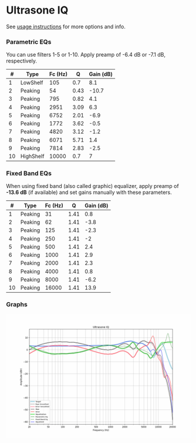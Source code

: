# Ultrasone IQ
See [usage instructions](https://github.com/jaakkopasanen/AutoEq#usage) for more options and info.

### Parametric EQs
You can use filters 1-5 or 1-10. Apply preamp of -6.4 dB or -7.1 dB, respectively.

|   # | Type      |   Fc (Hz) |    Q |   Gain (dB) |
|-----|-----------|-----------|------|-------------|
|   1 | LowShelf  |       105 | 0.7  |         8.1 |
|   2 | Peaking   |        54 | 0.43 |       -10.7 |
|   3 | Peaking   |       795 | 0.82 |         4.1 |
|   4 | Peaking   |      2951 | 3.09 |         6.3 |
|   5 | Peaking   |      6752 | 2.01 |        -6.9 |
|   6 | Peaking   |      1772 | 3.62 |        -0.5 |
|   7 | Peaking   |      4820 | 3.12 |        -1.2 |
|   8 | Peaking   |      6071 | 5.71 |         1.4 |
|   9 | Peaking   |      7814 | 2.83 |        -2.5 |
|  10 | HighShelf |     10000 | 0.7  |         7   |

### Fixed Band EQs
When using fixed band (also called graphic) equalizer, apply preamp of **-13.6 dB** (if available) and set gains manually with these parameters.

|   # | Type    |   Fc (Hz) |    Q |   Gain (dB) |
|-----|---------|-----------|------|-------------|
|   1 | Peaking |        31 | 1.41 |         0.8 |
|   2 | Peaking |        62 | 1.41 |        -3.8 |
|   3 | Peaking |       125 | 1.41 |        -2.3 |
|   4 | Peaking |       250 | 1.41 |        -2   |
|   5 | Peaking |       500 | 1.41 |         2.4 |
|   6 | Peaking |      1000 | 1.41 |         2.9 |
|   7 | Peaking |      2000 | 1.41 |         2.3 |
|   8 | Peaking |      4000 | 1.41 |         0.8 |
|   9 | Peaking |      8000 | 1.41 |        -6.2 |
|  10 | Peaking |     16000 | 1.41 |        13.9 |

### Graphs
![](./Ultrasone%20IQ.png)

